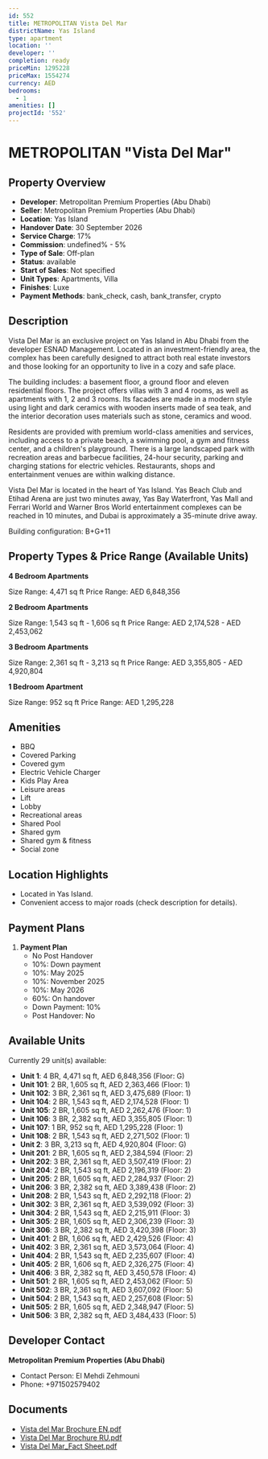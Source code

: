 ```yaml
---
id: 552
title: METROPOLITAN Vista Del Mar
districtName: Yas Island
type: apartment
location: ''
developer: ''
completion: ready
priceMin: 1295228
priceMax: 1554274
currency: AED
bedrooms:
  - 1
amenities: []
projectId: '552'
---
```


# METROPOLITAN "Vista Del Mar"

## Property Overview
- **Developer**: Metropolitan Premium Properties (Abu Dhabi)
- **Seller**: Metropolitan Premium Properties (Abu Dhabi)
- **Location**: Yas Island
- **Handover Date**: 30 September 2026
- **Service Charge**: 17%
- **Commission**: undefined% - 5%
- **Type of Sale**: Off-plan
- **Status**: available
- **Start of Sales**: Not specified
- **Unit Types**: Apartments, Villa
- **Finishes**: Luxe
- **Payment Methods**: bank_check, cash, bank_transfer, crypto

## Description
Vista Del Mar is an exclusive project on Yas Island in Abu Dhabi from the developer ESNAD Management. Located in an investment-friendly area, the complex has been carefully designed to attract both real estate investors and those looking for an opportunity to live in a cozy and safe place. 

The building includes: a basement floor, a ground floor and eleven residential floors. The project offers villas with 3 and 4 rooms, as well as apartments with 1, 2 and 3 rooms. Its facades are made in a modern style using light and dark ceramics with wooden inserts made of sea teak, and the interior decoration uses materials such as stone, ceramics and wood.

Residents are provided with premium world-class amenities and services, including access to a private beach, a swimming pool, a gym and fitness center, and a children's playground. There is a large landscaped park with recreation areas and barbecue facilities, 24-hour security, parking and charging stations for electric vehicles. Restaurants, shops and entertainment venues are within walking distance.

Vista Del Mar is located in the heart of Yas Island. Yas Beach Club and Etihad Arena are just two minutes away, Yas Bay Waterfront, Yas Mall and Ferrari World and Warner Bros World entertainment complexes can be reached in 10 minutes, and Dubai is approximately a 35-minute drive away.

Building configuration: B+G+11

## Property Types & Price Range (Available Units)
**4 Bedroom Apartments**

Size Range: 4,471 sq ft
Price Range: AED 6,848,356

**2 Bedroom Apartments**

Size Range: 1,543 sq ft - 1,606 sq ft
Price Range: AED 2,174,528 - AED 2,453,062

**3 Bedroom Apartments**

Size Range: 2,361 sq ft - 3,213 sq ft
Price Range: AED 3,355,805 - AED 4,920,804

**1 Bedroom Apartment**

Size Range: 952 sq ft
Price Range: AED 1,295,228

## Amenities
- BBQ
- Covered Parking
- Covered gym
- Electric Vehicle Charger
- Kids Play Area
- Leisure areas
- Lift
- Lobby
- Recreational areas
- Shared Pool
- Shared gym
- Shared gym & fitness
- Social zone

## Location Highlights
- Located in Yas Island.
- Convenient access to major roads (check description for details).

## Payment Plans
1. **Payment Plan**
   - No Post Handover
   - 10%: Down payment
   - 10%: May 2025
   - 10%: November 2025
   - 10%: May 2026
   - 60%: On handover
   - Down Payment: 10%
   - Post Handover: No

## Available Units
Currently 29 unit(s) available:
- **Unit 1**: 4 BR, 4,471 sq ft, AED 6,848,356 (Floor: G)
- **Unit 101**: 2 BR, 1,605 sq ft, AED 2,363,466 (Floor: 1)
- **Unit 102**: 3 BR, 2,361 sq ft, AED 3,475,689 (Floor: 1)
- **Unit 104**: 2 BR, 1,543 sq ft, AED 2,174,528 (Floor: 1)
- **Unit 105**: 2 BR, 1,605 sq ft, AED 2,262,476 (Floor: 1)
- **Unit 106**: 3 BR, 2,382 sq ft, AED 3,355,805 (Floor: 1)
- **Unit 107**: 1 BR, 952 sq ft, AED 1,295,228 (Floor: 1)
- **Unit 108**: 2 BR, 1,543 sq ft, AED 2,271,502 (Floor: 1)
- **Unit 2**: 3 BR, 3,213 sq ft, AED 4,920,804 (Floor: G)
- **Unit 201**: 2 BR, 1,605 sq ft, AED 2,384,594 (Floor: 2)
- **Unit 202**: 3 BR, 2,361 sq ft, AED 3,507,419 (Floor: 2)
- **Unit 204**: 2 BR, 1,543 sq ft, AED 2,196,319 (Floor: 2)
- **Unit 205**: 2 BR, 1,605 sq ft, AED 2,284,937 (Floor: 2)
- **Unit 206**: 3 BR, 2,382 sq ft, AED 3,389,438 (Floor: 2)
- **Unit 208**: 2 BR, 1,543 sq ft, AED 2,292,118 (Floor: 2)
- **Unit 302**: 3 BR, 2,361 sq ft, AED 3,539,092 (Floor: 3)
- **Unit 304**: 2 BR, 1,543 sq ft, AED 2,215,911 (Floor: 3)
- **Unit 305**: 2 BR, 1,605 sq ft, AED 2,306,239 (Floor: 3)
- **Unit 306**: 3 BR, 2,382 sq ft, AED 3,420,398 (Floor: 3)
- **Unit 401**: 2 BR, 1,606 sq ft, AED 2,429,526 (Floor: 4)
- **Unit 402**: 3 BR, 2,361 sq ft, AED 3,573,064 (Floor: 4)
- **Unit 404**: 2 BR, 1,543 sq ft, AED 2,235,607 (Floor: 4)
- **Unit 405**: 2 BR, 1,606 sq ft, AED 2,326,275 (Floor: 4)
- **Unit 406**: 3 BR, 2,382 sq ft, AED 3,450,578 (Floor: 4)
- **Unit 501**: 2 BR, 1,605 sq ft, AED 2,453,062 (Floor: 5)
- **Unit 502**: 3 BR, 2,361 sq ft, AED 3,607,092 (Floor: 5)
- **Unit 504**: 2 BR, 1,543 sq ft, AED 2,257,608 (Floor: 5)
- **Unit 505**: 2 BR, 1,605 sq ft, AED 2,348,947 (Floor: 5)
- **Unit 506**: 3 BR, 2,382 sq ft, AED 3,484,433 (Floor: 5)

## Developer Contact
**Metropolitan Premium Properties (Abu Dhabi)**
- Contact Person: El Mehdi Zehmouni
- Phone: +971502579402

## Documents
- [Vista del Mar Brochure EN.pdf](https://cdn.geniemap.net/2023/12/11/bGJqxNMqliAgdhBpd6PUsRewLAYrfKbvZS59SNEC.pdf)
- [Vista Del Mar Brochure RU.pdf](https://cdn.geniemap.net/2024/01/06/WKVMg2nOI7Ujf9FBFsUTi9fJY1oLYqySaTX5jDYY.pdf)
- [Vista Del Mar_Fact Sheet.pdf](https://cdn.geniemap.net/2025/03/17/5sTKQ55myOP8jcwR7i4GjDBqoccgqUFi92ZgNCoi.pdf)
